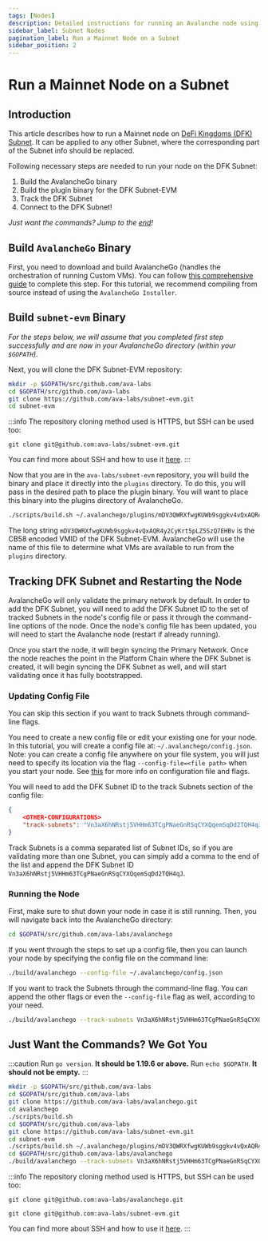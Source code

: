 ```yaml
---
tags: [Nodes]
description: Detailed instructions for running an Avalanche node using the install script.
sidebar_label: Subnet Nodes
pagination_label: Run a Mainnet Node on a Subnet
sidebar_position: 2
---
```

# Run a Mainnet Node on a Subnet

## Introduction

This article describes how to run a Mainnet node on [DeFi Kingdoms (DFK)
Subnet](https://subnets.avax.network/defi-kingdoms). It can be applied to any
other Subnet, where the corresponding part of the Subnet info should be replaced.

Following necessary steps are needed to run your node on the DFK Subnet:

1. Build the AvalancheGo binary
2. Build the plugin binary for the DFK Subnet-EVM
3. Track the DFK Subnet
4. Connect to the DFK Subnet!

_Just want the commands? Jump to the [end](#just-want-the-commands-we-got-you)!_

## Build `AvalancheGo` Binary

First, you need to download and build AvalancheGo (handles the orchestration of running Custom VMs).
You can follow [this comprehensive guide](/nodes/build/run-avalanche-node-manually.md) to complete
this step. For this tutorial, we recommend compiling from source instead of using the `AvalancheGo Installer`.

## Build `subnet-evm` Binary

_For the steps below, we will assume that you completed first step successfully and are now in your
AvalancheGo directory (within your `$GOPATH`)._

Next, you will clone the DFK Subnet-EVM repository:

```bash
mkdir -p $GOPATH/src/github.com/ava-labs
cd $GOPATH/src/github.com/ava-labs
git clone https://github.com/ava-labs/subnet-evm.git
cd subnet-evm
```

:::info
The repository cloning method used is HTTPS, but SSH can be used too:

`git clone git@github.com:ava-labs/subnet-evm.git`

You can find more about SSH and how to use it 
[here](https://docs.github.com/en/authentication/connecting-to-github-with-ssh/about-ssh). 
:::

Now that you are in the `ava-labs/subnet-evm` repository, you will build the binary and place it
directly into the `plugins` directory. To do this, you will pass in the desired
path to place the plugin binary. You will want to place this binary into the plugins directory of
AvalancheGo.

```bash
./scripts/build.sh ~/.avalanchego/plugins/mDV3QWRXfwgKUWb9sggkv4vQxAQR4y2CyKrt5pLZ5SzQ7EHBv
```

The long string `mDV3QWRXfwgKUWb9sggkv4vQxAQR4y2CyKrt5pLZ5SzQ7EHBv` is the CB58 encoded VMID of the
DFK Subnet-EVM. AvalancheGo will use the name of this file to determine what VMs are available to
run from the `plugins` directory.

## Tracking DFK Subnet and Restarting the Node

AvalancheGo will only validate the primary network by default. In order to add the DFK Subnet, you
will need to add the DFK Subnet ID to the set of tracked Subnets in the node's config file or
pass it through the command-line options of the node. Once the node's config file has been updated,
you will need to start the Avalanche node (restart if already running).

Once you start the node, it will begin syncing the Primary Network. Once the node reaches the point
in the Platform Chain where the DFK Subnet is created, it will begin syncing the DFK Subnet as well,
and will start validating once it has fully bootstrapped.

### Updating Config File

You can skip this section if you want to track Subnets through command-line flags.

You need to create a new config file or edit your existing one for your node. In this tutorial, you
will create a config file at: `~/.avalanchego/config.json`. Note: you can create a config file
anywhere on your file system, you will just need to specify its location via the flag
`--config-file=<file path>` when you start your node. See
[this](/nodes/maintain/avalanchego-config-flags.md#config-file) for more info on configuration
file and flags.

You will need to add the DFK Subnet ID to the track Subnets section of the config file:

```json
{
    <OTHER-CONFIGURATIONS>
    "track-subnets": "Vn3aX6hNRstj5VHHm63TCgPNaeGnRSqCYXQqemSqDd2TQH4qJ"
}
```

Track Subnets is a comma separated list of Subnet IDs, so if you are validating more than one
Subnet, you can simply add a comma to the end of the list and append the DFK Subnet ID
`Vn3aX6hNRstj5VHHm63TCgPNaeGnRSqCYXQqemSqDd2TQH4qJ`.

### Running the Node

First, make sure to shut down your node in case it is still running. Then, you will navigate back
into the AvalancheGo directory:

```bash
cd $GOPATH/src/github.com/ava-labs/avalanchego
```

If you went through the steps to set up a config file, then you can launch your node by specifying
the config file on the command line:

```bash
./build/avalanchego --config-file ~/.avalanchego/config.json
```

If you want to track the Subnets through the command-line flag. You can append the other
flags or even the `--config-file` flag as well, according to your need.

```bash
./build/avalanchego --track-subnets Vn3aX6hNRstj5VHHm63TCgPNaeGnRSqCYXQqemSqDd2TQH4qJ
```

## Just Want the Commands? We Got You

:::caution
Run `go version`. **It should be 1.19.6 or above.** Run `echo $GOPATH`. **It should not be empty.**
:::

```bash
mkdir -p $GOPATH/src/github.com/ava-labs
cd $GOPATH/src/github.com/ava-labs
git clone https://github.com/ava-labs/avalanchego.git
cd avalanchego
./scripts/build.sh
cd $GOPATH/src/github.com/ava-labs
git clone https://github.com/ava-labs/subnet-evm.git
cd subnet-evm
./scripts/build.sh ~/.avalanchego/plugins/mDV3QWRXfwgKUWb9sggkv4vQxAQR4y2CyKrt5pLZ5SzQ7EHBv
cd $GOPATH/src/github.com/ava-labs/avalanchego
./build/avalanchego --track-subnets Vn3aX6hNRstj5VHHm63TCgPNaeGnRSqCYXQqemSqDd2TQH4qJ
```

:::info
The repository cloning method used is HTTPS, but SSH can be used too:

`git clone git@github.com:ava-labs/avalanchego.git`

`git clone git@github.com:ava-labs/subnet-evm.git`

You can find more about SSH and how to use it 
[here](https://docs.github.com/en/authentication/connecting-to-github-with-ssh/about-ssh). 
:::

